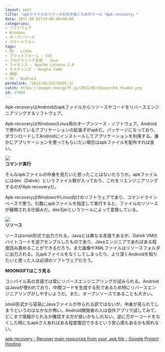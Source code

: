 ```yaml
---
layout: post
title: "apkファイルのリソースを引き抜くためのツール「Apk-recovery」"
date: 2011-06-01T15:00:00+09:00
categories:
- ソフトウェア
- Windows
- オープンソース
- スマートフォン
tags: 
- OS - Linux
- プラットフォーム - CUI
- プログラミング言語 - Java
- ライセンス - Apache License 2.0
- ホスティング - Google Code
- 開発
- OS - Android
permalink: /2011/06/20110601-3/
catch: https://images.moongift.jp/2011/05/3dsearch4_thumb3.png
id: 27084
---
```

Apk-recoveryはAndroidのapkファイルからリソースやコードをリバースエンジニアリングするソフトウェア。

  

Apk-recoveryはWindows/Linux用のオープンソース・ソフトウェア。Androidで使われているアプリケーションの拡張子がapkだ。パッケージになっており、ダウンロードしてAndroidにインストールしてアプリケーションを利用する。誰かにアプリケーションを使ってもらいたい場合はapkファイルを配布すれば良い。

  

[![](https://images.moongift.jp/2011/05/ScreenShot2011-05-23-11.52.50_thumb.png)](https://images.moongift.jp/2011/05/65c4b50fcf3ba8caeba3e90101c1d6a4.png)  
**コマンド実行**

  

そんなapkファイルの中身を見たいと思ったことはないだろうか。apkファイルにはdex（Dalvik）というファイル群が入っており、これをリエンジニアリングするのがApk-recoveryだ。

  
<!--more-->  

Apk-recoveryはWindowsやLinux向けのソフトウェアであり、コマンドラインベースで使う。引数にapkファイルを指定して実行すると、ファイルのリソースが展開される仕組みだ。dex2jarというツールによって変換している。

  

[![](https://images.moongift.jp/2011/05/3dsearch4_thumb3.png)](https://images.moongift.jp/2011/05/3dsearch41.png)  
**リソース**

  

ソースはsmali形式で出力される。Javaとは異なる言語であるが、Dalvik VMのバイトコードを逆アセンブルしたものであり、Javaエンジニアであればある程度読み進めることができるだろう。また画像やXMLファイルはリソースフォルダに出力される。元apkファイルをなくしてしまったり、より深くAndroidを知りたいと思った人は必須のソフトウェアだろう。

  
  
  

**MOONGIFTはこう見る**

  

コンパイル系の言語では常にリバースエンジニアリングが試みられる。AndroidはJavaが使われており、中間コードを生成する形であるため特にリバースエンジニアリングがしやすいようだ。また、オープンソースであることも大きい。

  

smali形式から容易にJavaファイルが作られる訳ではないが、中身が見られてしまうというのはなかなか怖い。Android開発者の人は自作アプリで試してみて、どこまで情報がとれるか確認する方が良いかもしれない。逆に万が一コードをなくした時にもapkさえあればある程度復旧できるという安心感もあるかも知れない。

  

[apk-recovery - Recover main resources from your .apk file - Google Project Hosting](http://code.google.com/p/apk-recovery/)

